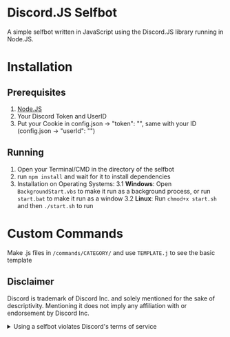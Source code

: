 # Discord.JS Selfbot
A simple selfbot written in JavaScript using the Discord.JS library running in Node.JS.


# Installation
## Prerequisites
1. [Node.JS](https://nodejs.org)
2. Your Discord Token and UserID
3. Put your Cookie in config.json -> "token": "<token here>", same with your ID (config.json -> "userId": "<id here>")

## Running
1. Open your Terminal/CMD in the directory of the selfbot
2. run `npm install` and wait for it to install dependencies
3. Installation on Operating Systems:
  3.1 **Windows**: Open `BackgroundStart.vbs` to make it run as a background process, or run `start.bat` to make it run as a window
  3.2 **Linux**: Run `chmod+x start.sh` and then `./start.sh` to run

# Custom Commands
Make .js files in `/commands/CATEGORY/` and use `TEMPLATE.j` to see the basic template


## Disclaimer

Discord is trademark of Discord Inc. and solely mentioned for the sake of descriptivity.
Mentioning it does not imply any affiliation with or endorsement by Discord Inc.
<details>
<summary>Using a selfbot violates Discord's terms of service</summary>

Selfbots are against Discord’s Terms of Service.

However, Discord is pretty indifferent about them and there are no known cases of users getting banned for using selfbots! So you should generally be fine if you don’t use plugins that implement abusive behaviour. But no worries, all inbuilt commands are safe to use!

Regardless, if your account is essential to you and getting disabled would be a disaster for you, you should probably not use this, just to be safe

Additionally, make sure not to use the selfbot in a server where you might get banned for it

</details>

